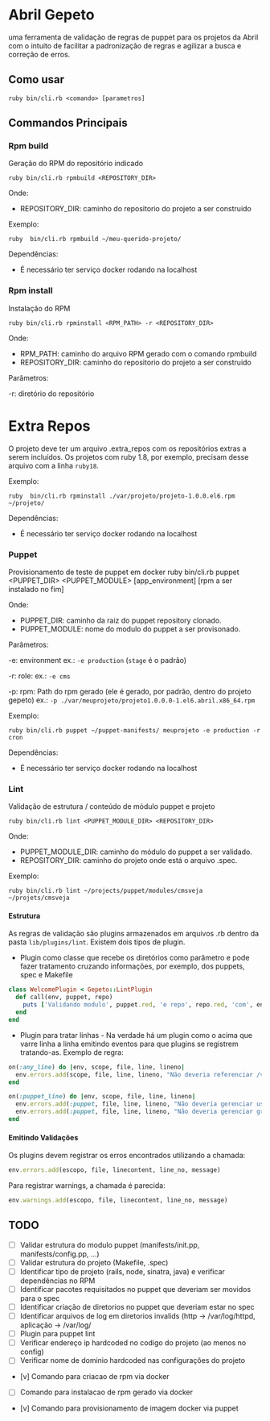 # Abril Gepeto
uma ferramenta de validação de regras de puppet para os projetos da Abril com o intuito de facilitar a padronização de regras e agilizar a busca e correção de erros.


## Como usar

    ruby bin/cli.rb <comando> [parametros]

## Commandos Principais

### Rpm build
Geração do RPM do repositório indicado

    ruby bin/cli.rb rpmbuild <REPOSITORY_DIR>

Onde:

* REPOSITORY_DIR: caminho do repositorio do projeto a ser construido

Exemplo:

    ruby  bin/cli.rb rpmbuild ~/meu-querido-projeto/

Dependências:

* É necessário ter serviço docker rodando na localhost


### Rpm install
Instalação do RPM

    ruby bin/cli.rb rpminstall <RPM_PATH> -r <REPOSITORY_DIR>

Onde:

* RPM_PATH: caminho do arquivo RPM gerado com o comando rpmbuild
* REPOSITORY_DIR: caminho do repositorio do projeto a ser construido

Parâmetros:

-r: diretório do repositório


Extra Repos
===========

O projeto deve ter um arquivo .extra_repos com os repositórios extras a serem incluídos. Os projetos
com ruby 1.8, por exemplo, precisam desse arquivo com a linha `ruby18`.

Exemplo:

    ruby  bin/cli.rb rpminstall ./var/projeto/projeto-1.0.0.el6.rpm ~/projeto/

Dependências:

* É necessário ter serviço docker rodando na localhost


### Puppet
Provisionamento de teste de puppet em docker
    ruby bin/cli.rb puppet <PUPPET_DIR> <PUPPET_MODULE> [app_environment] [rpm a ser instalado no fim]

Onde:

* PUPPET_DIR: caminho da raiz do puppet repository clonado.
* PUPPET_MODULE: nome do modulo do puppet a ser provisonado.

Parâmetros:

-e: environment
    ex.: `-e production` (`stage` é o padrão)

-r: role:
    ex.: `-e cms`

-p: rpm:
    Path do rpm gerado (ele é gerado, por padrão, dentro do projeto gepeto)
    ex.: `-p ./var/meuprojeto/projeto1.0.0.0-1.el6.abril.x86_64.rpm`

Exemplo:

    ruby bin/cli.rb puppet ~/puppet-manifests/ meuprojeto -e production -r cron

Dependências:

* É necessário ter serviço docker rodando na localhost

### Lint

Validação de estrutura / conteúdo de módulo puppet e projeto

    ruby bin/cli.rb lint <PUPPET_MODULE_DIR> <REPOSITORY_DIR>

Onde:

* PUPPET_MODULE_DIR: caminho do módulo do puppet a ser validado.
* REPOSITORY_DIR: caminho do projeto onde está o arquivo .spec.

Exemplo:

    ruby bin/cli.rb lint ~/projects/puppet/modules/cmsveja ~/projets/cmsveja


#### Estrutura

As regras de validação são plugins armazenados em arquivos .rb dentro da pasta `lib/plugins/lint`. Existem dois tipos de plugin.

* Plugin como classe que recebe os diretórios como parâmetro e pode fazer tratamento cruzando informações, por exemplo, dos puppets, spec e Makefile

```ruby
class WelcomePlugin < Gepeto::LintPlugin
  def call(env, puppet, repo)
    puts ['Validando modulo', puppet.red, 'e repo', repo.red, 'com', env.plugins.count.to_s.blue, 'plugins'].join(' ')
  end
end
```

* Plugin para tratar linhas - Na verdade há um plugin como o acima que varre linha a linha emitindo eventos para que plugins se registrem tratando-as.
Exemplo de regra:

```ruby
on(:any_line) do |env, scope, file, line, lineno|
  env.errors.add(scope, file, line, lineno, "Não deveria referenciar /var/abd - usar /opt/abril") if line.include?('/abd/')
end

on(:puppet_line) do |env, scope, file, line, lineno|
  env.errors.add(:puppet, file, line, lineno, "Não deveria gerenciar usuários - mover para spec") if line =~ /useradd|adduser/
  env.errors.add(:puppet, file, line, lineno, "Não deveria gerenciar grupos - mover para spec") if line =~ /groupadd|addgroup/
end
```

#### Emitindo Validações

Os plugins devem registrar os erros encontrados utilizando a chamada:

```ruby
env.errors.add(escopo, file, linecontent, line_no, message)
```

Para registrar warnings, a chamada é parecida:

```ruby
env.warnings.add(escopo, file, linecontent, line_no, message)
```


## TODO

* [ ] Validar estrutura do modulo puppet (manifests/init.pp, manifests/config.pp, ...)
* [ ] Validar estrutura do projeto (Makefile, .spec)
* [ ] Identificar tipo de projeto (rails, node, sinatra, java) e verificar dependências no RPM
* [ ] Identificar pacotes requisitados no puppet que deveriam ser movidos para o spec
* [ ] Identificar criação de diretorios no puppet que deveriam estar no spec
* [ ] Identificar arquivos de log em diretorios invalids (http -> /var/log/httpd, aplicação -> /var/log/<aplicacao>
* [ ] Plugin para puppet lint
* [ ] Verificar endereço ip hardcoded no codigo do projeto (ao menos no config)
* [ ] Verificar nome de dominio hardcoded nas configurações do projeto
* [v] Comando para criacao de rpm via docker
* [ ] Comando para instalacao de rpm gerado via docker
* [v] Comando para provisionamento de imagem docker via puppet
